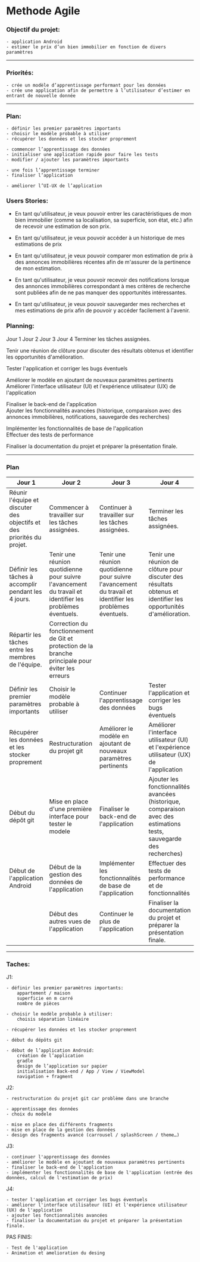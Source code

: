 # Methode Agile

### Objectif du projet:

	- application Android
	- estimer le prix d’un bien immobilier en fonction de divers paramètres

----

### Priorités:
	- crée un modèle d’apprentissage performant pour les données
	- crée une application afin de permettre à l’utilisateur d’estimer en entrant de nouvelle donnée

----

### Plan:
	- définir les premier paramètres importants
	- choisir le modèle probable à utiliser
	- récupérer les données et les stocker proprement

	- commencer l’apprentissage des données
	- initialiser une application rapide pour faire les tests
	- modifier / ajouter les paramètres importants

	- une fois l’apprentissage terminer
	- finaliser l’application

	- améliorer l’UI-UX de l’application


### Users Stories:

* En tant qu'utilisateur, je veux pouvoir entrer les caractéristiques de mon bien immobilier (comme sa localisation, sa superficie, son état, etc.) afin de recevoir une estimation de son prix.

* En tant qu'utilisateur, je veux pouvoir accéder à un historique de mes estimations de prix

* En tant qu'utilisateur, je veux pouvoir comparer mon estimation de prix à des annonces immobilières récentes afin de m'assurer de la pertinence de mon estimation.

* En tant qu'utilisateur, je veux pouvoir recevoir des notifications lorsque des annonces immobilières correspondant à mes critères de recherche sont publiées afin de ne pas manquer des opportunités intéressantes.

* En tant qu'utilisateur, je veux pouvoir sauvegarder mes recherches et mes estimations de prix afin de pouvoir y accéder facilement à l'avenir.


### Planning:

Jour 1	Jour 2	Jour 3	Jour 4
Terminer les tâches assignées.

Tenir une réunion de clôture pour discuter des résultats obtenus et identifier les opportunités d'amélioration.


Tester l'application et corriger les bugs éventuels

Améliorer le modèle en ajoutant de nouveaux paramètres pertinents	
Améliorer l'interface utilisateur (UI) et l'expérience utilisateur (UX) de l'application

Finaliser le back-end de l'application	
Ajouter les fonctionnalités avancées (historique, comparaison avec des annonces immobilières, notifications, sauvegarde des recherches)

Implémenter les fonctionnalités de base de l'application	
Effectuer des tests de performance

Finaliser la documentation du projet et préparer la présentation finale.

---

### Plan

| Jour 1                                                                | Jour 2                                                                                                   | Jour 3                                                                                                   | Jour 4                                                                                                                                   |
| --------------------------------------------------------------------- | -------------------------------------------------------------------------------------------------------- | -------------------------------------------------------------------------------------------------------- | ---------------------------------------------------------------------------------------------------------------------------------------- |
| Réunir l'équipe et discuter des objectifs et des priorités du projet.	| Commencer à travailler sur les tâches assignées.	                                                       | Continuer à travailler sur les tâches assignées.                                                         | Terminer les tâches assignées.                                                                                                           |
| Définir les tâches à accomplir pendant les 4 jours.	                  | Tenir une réunion quotidienne pour suivre l'avancement du travail et identifier les problèmes éventuels. | Tenir une réunion quotidienne pour suivre l'avancement du travail et identifier les problèmes éventuels. |	Tenir une réunion de clôture pour discuter des résultats obtenus et identifier les opportunités d'amélioration.                          |
| Répartir les tâches entre les membres de l'équipe.	                  | Correction du fonctionnement de Git et protection de la branche principale pour éviter les erreurs		   |                                                                                                          |                                                                                                                                          |   
| Définir les premier paramètres importants	                            | Choisir le modèle probable à utiliser	                                                                   | Continuer l'apprentissage des données	                                                                  | Tester l'application et corriger les bugs éventuels                                                                                      |
| Récupérer les données et les stocker proprement	                      | Restructuration du projet git                                                                            | Améliorer le modèle en ajoutant de nouveaux paramètres pertinents                                        | Améliorer l'interface utilisateur (UI) et l'expérience utilisateur (UX) de l'application                                                 |
| Début du dépôt git	                                                  | Mise en place d'une première interface pour tester le modele                                             | Finaliser le back-end de l'application                                                                   | Ajouter les fonctionnalités avancées (historique, comparaison avec des estimations tests, sauvegarde des recherches)                     |
| Début de l'application Android	                                      | Début de la gestion des données de l'application                                                         | Implémenter les fonctionnalités de base de l'application                                                 | Effectuer des tests de performance et de fonctionnalités                                                                                 |
|                                                                       | Début des autres vues de l'application                                                                   | Continuer le plus de l'application                                                                       | Finaliser la documentation du projet et préparer la présentation finale.                                                                 |

---

### Taches:

J1:
	
	- définir les premier paramètres importants:  
		appartement / maison
		superficie en m carré
		nombre de pièces
		
	- choisir le modèle probable à utiliser:
		choisis séparation linéaire

	- récupérer les données et les stocker proprement

	- début du dépôts git

	- début de l’application Android:
		création de l’application
		gradle
		design de l’application sur papier
		initialisation Back-end / App / View / ViewModel
		navigation + fragment
		
	
J2:

	- restructuration du projet git car problème dans une branche
  
 	- apprentissage des données
 	- choix du modele
	
 	- mise en place des différents fragments
 	- mise en place de la gestion des données
 	- design des fragments avancé (carrousel / splashScreen / theme…)

J3:

	- continuer l'apprentissage des données
	- améliorer le modèle en ajoutant de nouveaux paramètres pertinents
	- finaliser le back-end de l'application
	- implémenter les fonctionnalités de base de l'application (entrée des données, calcul de l'estimation de prix)

J4:
	
	- tester l'application et corriger les bugs éventuels
	- améliorer l'interface utilisateur (UI) et l'expérience utilisateur (UX) de l'application
	- ajouter les fonctionnalités avancées
 	- finaliser la documentation du projet et préparer la présentation finale.

PAS FINIS:

	- Test de l'application
	- Animation et amelioration du desing 
